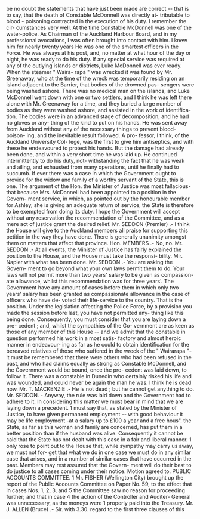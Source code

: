 be no doubt the statements that have just been made are correct -- that is to say, that the death of Constable McDonnell was directly at- tributable to blood - poisoning contracted in the execution of his duty. I remember the cir- cumstances very well. At the time Constable McDonnell was one of the water-police. As Chairman of the Auckland Harbour Board, and in my professional avocations, I was often brought into contact with him. I knew him for nearly twenty years He was one of the smartest officers in the Force. He was always at his post, and, no matter at what hour of the day or night, he was ready to do his duty. If any special service was required at any of the outlying islands or districts, Luke McDonnell was ever ready. When the steamer " Waira- rapa " was wrecked it was found by Mr. Greenaway, who at the time of the wreck was temporarily residing on an island adjacent to the Barrier, that bodies of the drowned pas- sengers were being washed ashore. There was no medical man on the islands, and Luke McDonnell went down with one or two settlers, and I think he was left there alone with Mr. Greenaway for a time, and they buried a large number of bodies as they were washed ashore, and assisted in the work of identifica- tion. The bodies were in an advanced stage of decomposition, and he had no gloves or any- thing of the kind to put on his hands. He was sent away from Auckland without any of the necessary things to prevent blood-poison- ing, and the inevitable result followed. A pro- fessor, I think, of the Auckland University Col- lege, was the first to give him antiseptics, and with these he endeavoured to protect his hands. But the damage had already been done, and within a very short time he was laid up. He continued intermittently to do his duty, not- withstanding the fact that he was weak and ailing, and exhausted from many operations, until he finally had to succumb. If ever there was a case in which the Government ought to provide for the widow and family of a worthy servant of the State, this is one. The argument of the Hon. the Minister of Justice was most fallacious-that because Mrs. McDonnell had been appointed to a position in the Govern- ment service, in which, as pointed out by the honourable member for Ashley, she is giving an adequate return of service, the State is therefore to be exempted from doing its duty. I hope the Government will accept without any reservation the recommendation of the Committee, and as a mere act of justice grant the desired relief. Mr. SEDDON (Premier) .- I think the House will give to the Auckland members all praise for supporting this petition in the way they have done. There is generally unanimity amongst them on matters that affect that province. Hon. MEMBERS .- No, no. Mr. SEDDON .- At all events, the Minister of Justice has fairly explained the position to the House, and the House must take the responsi- bility. Mir. Napier with what has been done. Mr. SEDDON .- You are asking the Govern- ment to go beyond what your own laws permit them to do. Your laws will not permit more than two years' salary to be given as compassion- ate allowance, whilst this recommendation was for three years'. The Government have any amount of cases before them in which only two years' salary has been granted as compassionate allowance in the case of officers who have de- voted their life-service to the country. That is the position. Under the legislation affecting the Police Force, by a provision you made the session before last, you have not permitted any- thing like this being done. Consequently, you must consider that you are laying down a pre- cedent ; and, whilst the sympathies of the Go- vernment are as keen as those of any member of this House -- and we admit that the constable in question performed his work in a most satis- factory and almost heroic manner in endeavour- ing as far as he could to obtain identification for the bereaved relatives of those who suffered in the wreck of the " Wairarapa "-it must be remembered that there were others who had been refused in the past, and who had claims equally as strong as Constable McDonnell, and the Government would be bound, once the pre- cedent was laid down, to follow it. There was a constable in Dunedin who certainly risked his life and was wounded, and could never be again the man he was. I think he is dead now. Mr. T. MACKENZIE .- He is not dead ; but he cannot get anything to do. Mr. SEDDON. - Anyway, the rule was laid down and the Government had to adhere to it. In considering this matter we must bear in mind that we are laying down a precedent. 1 must say that, as stated by the Minister of Justice, to have given permanent employment -- with good behaviour it may be life employment -at a salary up to £100 a year and a free hous". the State, as far as this woman and family are concerned, has put them in a better position than if the husband was alive. Consequently it cannot be said that the State has not dealt with this case in a fair and liberal manner. 1 only rose to point out to the House that, while sympathy may carry us away, we must not for- get that what we do in one case we must do in any similar case that arises, and in a number of similar cases that have occurred in the past. Members may rest assured that the Govern- ment will do their best to do justice to all cases coming under their notice. Motion agreed to. PUBLIC ACCOUNTS COMMITTEE. 1 Mr. FISHER (Wellington City) brought up the report of the Public Accounts Committee on Paper No. 59, to the effect that in cases Nos. 1, 2, 3, and 5 the Committee saw no reason for proceeding further; and that in case 4 the action of the Controller and Auditer- General was unnecessary, as the moneys were 1 properly paid into the Treasury. Mr. J. ALLEN (Bruce) .- Sir. with 3.30. regard to the first three clauses of this 